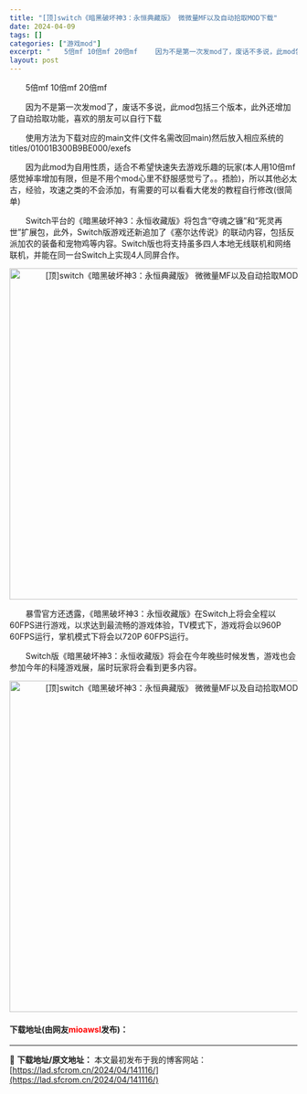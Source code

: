```yaml
---
title: "[顶]switch《暗黑破坏神3：永恒典藏版》 微微量MF以及自动拾取MOD下载"
date: 2024-04-09
tags: []
categories: ["游戏mod"]
excerpt: "　　5倍mf 10倍mf 20倍mf 　　因为不是第一次发mod了，废话不多说，此mod包括三个版本，此外还增加了自动拾取功能，喜欢的朋友可以自行下载 　　使用方法为下载对应的main文件(文件名需改回main)然后放入相应系统的titles/01001B300B9BE000/exefs 　　因为此&hellip;"
layout: post
---
```


 <p>　　5倍mf 10倍mf 20倍mf</p> <p>　　因为不是第一次发mod了，废话不多说，此mod包括三个版本，此外还增加了自动拾取功能，喜欢的朋友可以自行下载</p> <p>　　使用方法为下载对应的main文件(文件名需改回main)然后放入相应系统的titles/01001B300B9BE000/exefs</p> <p>　　因为此mod为自用性质，适合不希望快速失去游戏乐趣的玩家(本人用10倍mf感觉掉率增加有限，但是不用个mod心里不舒服感觉亏了。。捂脸)，所以其他必太古，经验，攻速之类的不会添加，有需要的可以看看大佬发的教程自行修改(很简单)</p> <p>　　Switch平台的《暗黑破坏神3：永恒收藏版》将包含&ldquo;夺魂之镰&rdquo;和&ldquo;死灵再世&rdquo;扩展包，此外，Switch版游戏还新追加了《塞尔达传说》的联动内容，包括反派加农的装备和宠物鸡等内容。Switch版也将支持虽多四人本地无线联机和网络联机，并能在同一台Switch上实现4人同屏合作。</p> <p align="center"><img align="" border="0" src="https://lad.sfcrom.cn/wp-content/uploads/2024/04/20240409_6615018a827f8.webp" width="580" alt="[顶]switch《暗黑破坏神3：永恒典藏版》 微微量MF以及自动拾取MOD下载" /></p> <p>　　暴雪官方还透露，《暗黑破坏神3：永恒收藏版》在Switch上将会全程以60FPS进行游戏，以求达到最流畅的游戏体验，TV模式下，游戏将会以960P 60FPS运行，掌机模式下将会以720P 60FPS运行。</p> <p>　　Switch版《暗黑破坏神3：永恒收藏版》将会在今年晚些时候发售，游戏也会参加今年的科隆游戏展，届时玩家将会看到更多内容。</p> <p align="center"><img align="" border="0" src="https://lad.sfcrom.cn/wp-content/uploads/2024/04/20240409_6615018adf4e2.webp" width="580" alt="[顶]switch《暗黑破坏神3：永恒典藏版》 微微量MF以及自动拾取MOD下载" /></p> <p><h4>下载地址(由网友<font color="red">mioawsl</font>发布)：</h4></p> 

---
📖 **下载地址/原文地址：** 本文最初发布于我的博客网站：[https://lad.sfcrom.cn/2024/04/141116/](https://lad.sfcrom.cn/2024/04/141116/)
